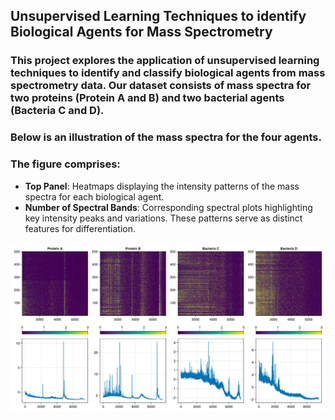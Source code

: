 ## Unsupervised Learning Techniques to identify Biological Agents for Mass Spectrometry

### This project explores the application of unsupervised learning techniques to identify and classify biological agents from mass spectrometry data. Our dataset consists of mass spectra for two proteins (Protein A and B) and two bacterial agents (Bacteria C and D). 

### Below is an illustration of the mass spectra for the four agents.

### The figure comprises:

- **Top Panel**: Heatmaps displaying the intensity patterns of the mass spectra for each biological agent.
- **Number of Spectral Bands**: Corresponding spectral plots highlighting key intensity peaks and variations. These patterns serve as distinct features for differentiation.

![Heatmap Vs Spectral Plots](/Visualizations/Heatmaps_Spectral%20Plots.png)
